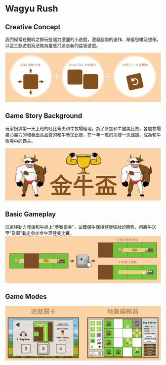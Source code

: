 # Wagyu Rush
## Creative Concept
我們經常在閒暇之餘玩些腦力激盪的小遊戲，激發腦袋的運作、顛覆思維及想像。以這三款遊戲玩法做為靈感打造全新的益智遊戲。

![image](https://github.com/DavidWuAmaru/Wagyu-Rush/blob/main/%E8%9E%A2%E5%B9%95%E6%93%B7%E5%8F%96%E7%95%AB%E9%9D%A2%202024-03-13%20211643.png)

## Game Story Background
玩家扮演第一天上班的吐比蒂夫和牛牧場經理，為了參加和牛健美比賽，各間牧場盡心盡力的培養出高品質的和牛參加比賽，在一年一度的決賽一決雌雄，成為和牛牧場中的霸主。

![image](https://github.com/DavidWuAmaru/Wagyu-Rush/blob/main/%E8%9E%A2%E5%B9%95%E6%93%B7%E5%8F%96%E7%95%AB%E9%9D%A2%202024-03-13%20212247.png)

## Basic Gameplay
玩家移動方塊讓和牛掛上"參賽票券"，並確保牛保持健康強壯的體態，再將牛送至"貨車"載走參加金牛盃健美比賽。
![image](https://github.com/DavidWuAmaru/Wagyu-Rush/blob/main/%E8%9E%A2%E5%B9%95%E6%93%B7%E5%8F%96%E7%95%AB%E9%9D%A2%202024-03-13%20212952.png)

## Game Modes
![image](https://github.com/DavidWuAmaru/Wagyu-Rush/blob/main/%E8%9E%A2%E5%B9%95%E6%93%B7%E5%8F%96%E7%95%AB%E9%9D%A2%202024-03-13%20213107.png)
